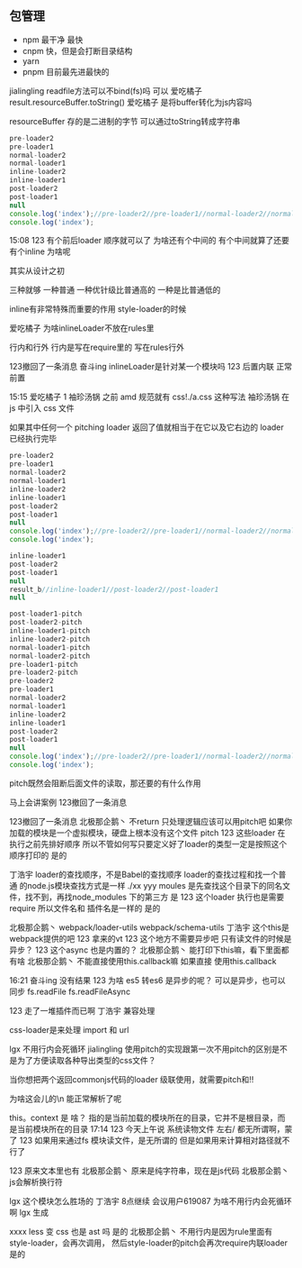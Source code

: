 ## 包管理
- npm 最干净 最快
- cnpm 快，但是会打断目录结构 
- yarn 
- pnpm 目前最先进最快的


jialingling
readfile方法可以不bind(fs)吗 可以
爱吃橘子
result.resourceBuffer.toString() 
爱吃橘子
是将buffer转化为js内容吗 

resourceBuffer 存的是二进制的字节
可以通过toString转成字符串

```js
pre-loader2
pre-loader1
normal-loader2
normal-loader1
inline-loader2
inline-loader1
post-loader2
post-loader1
null
console.log('index');//pre-loader2//pre-loader1//normal-loader2//normal-loader1//inline-loader2//inline-loader1//post-loader2//post-loader1
console.log('index');
```

15:08
123
有个前后loader 顺序就可以了 为啥还有个中间的 有个中间就算了还要有个inline 为啥呢

其实从设计之初

三种就够
一种普通 
一种优针级比普通高的
一种是比普通低的

inline有非常特殊而重要的作用 style-loader的时候

爱吃橘子
为啥inlineLoader不放在rules里 

行内和行外
行内是写在require里的
写在rules行外

123撤回了一条消息
奋斗ing
inlineLoader是针对某一个模块吗 
123
后置内联 正常 前置 


15:15
爱吃橘子
1 
袖珍汤锅
之前 amd 规范就有 css!./a.css 这种写法 
袖珍汤锅
在 js 中引入 css 文件 



如果其中任何一个 pitching loader 返回了值就相当于在它以及它右边的 loader 已经执行完毕

```js
pre-loader2
pre-loader1
normal-loader2
normal-loader1
inline-loader2
inline-loader1
post-loader2
post-loader1
null
console.log('index');//pre-loader2//pre-loader1//normal-loader2//normal-loader1//inline-loader2//inline-loader1//post-loader2//post-loader1
console.log('index');
```

```js
inline-loader1
post-loader2
post-loader1
null
result_b//inline-loader1//post-loader2//post-loader1
null
```

```js
post-loader1-pitch
post-loader2-pitch
inline-loader1-pitch
inline-loader2-pitch
normal-loader1-pitch
normal-loader2-pitch
pre-loader1-pitch
pre-loader2-pitch
pre-loader2
pre-loader1
normal-loader2
normal-loader1
inline-loader2
inline-loader1
post-loader2
post-loader1
null
console.log('index');//pre-loader2//pre-loader1//normal-loader2//normal-loader1//inline-loader2//inline-loader1//post-loader2//post-loader1
console.log('index');
```

pitch既然会阻断后面文件的读取，那还要的有什么作用 

马上会讲案例
123撤回了一条消息



123撤回了一条消息
北极那企鹅丶
不return 只处理逻辑应该可以用pitch吧 
如果你加载的模块是一个虚拟模块，硬盘上根本没有这个文件
pitch
123
这些loader 在执行之前先排好顺序 
所以不管如何写只要定义好了loader的类型一定是按照这个顺序打印的 
是的

丁浩宇
loader的查找顺序，不是Babel的查找顺序 
loader的查找过程和找一个普通 的node.js模块查找方式是一样
./xx
yyy
moules  是先查找这个目录下的同名文件，找不到，再找node_modules 下的第三方 
是
123
这个loader 执行也是需要require  所以文件名和 插件名是一样的 
是的


北极那企鹅丶
webpack/loader-utils
webpack/schema-utils 
丁浩宇
这个this是webpack提供的吧 
123
拿来的vt 
123
这个地方不需要异步吧 只有读文件的时候是异步？ 
123
这个async 也是内置的？ 
北极那企鹅丶
能打印下this嘛，看下里面都有啥 
北极那企鹅丶
不能直接使用this.callback嘛 
如果直接 使用this.callback



16:21
奋斗ing
没有结果 
123
为啥 es5 转es6 是异步的呢？ 
可以是异步，也可以同步
fs.readFile
fs.readFileAsync

123
走了一堆插件而已啊 
丁浩宇
兼容处理 

css-loader是来处理 import 和 url



lgx
不用行内会死循环 
jialingling
使用pitch的实现跟第一次不用pitch的区别是不是为了方便读取各种导出类型的css文件？



当你想把两个返回commonjs代码的loader 级联使用，就需要pitch和!!


为啥这会儿的\n  能正常解析了呢 


this。context 是 啥？
指的是当前加载的模块所在的目录，它并不是根目录，而是当前模块所在的目录 
17:14
123
今天上午说 系统读物文件 左右/ 都无所谓啊，蒙了 
123
如果用来通过fs 模块读文件，是无所谓的
但是如果用来计算相对路径就不行了

123
原来文本里也有 
北极那企鹅丶
原来是纯字符串，现在是js代码 
北极那企鹅丶
js会解析换行符 

lgx
这个模块怎么胜场的 
丁浩宇
8点继续 
会议用户619087
为啥不用行内会死循环啊 
lgx
生成 





xxxx
less 变 css 也是 ast 吗 
是的
北极那企鹅丶
不用行内是因为rule里面有style-loader，会再次调用，
然后style-loader的pitch会再次require内联loader 
是的
